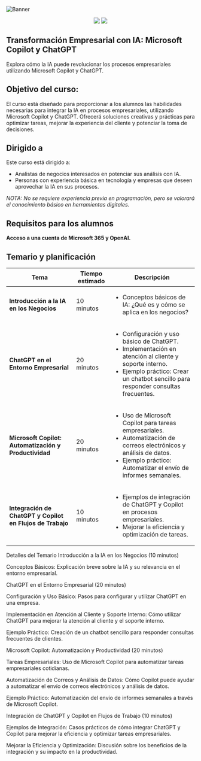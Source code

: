 ![Banner](https://th.bing.com/th/id/R.59c0821ddf90ff1575d68655d0507e6b?rik=uWEDeubwMD52gQ&riu=http%3a%2f%2fwww.uctoday.com%2fwp-content%2fuploads%2f2023%2f10%2fChatGPT-vs-Microsoft-Copilot-The-Major-Differences.jpg&ehk=Vw6R5dqZ1A4QwFwgd1J3JpjJTqkiUuzZDvSs0d4DPEQ%3d&risl=&pid=ImgRaw&r=0)
<p align="center"> <a href="https://copilot.microsoft.com" alt="Microsoft Copilot"><img src="https://img.shields.io/badge/Microsoft-Copilot-green"></a> <a href="https://openai.com/chatgpt" alt="ChatGPT"><img src="https://img.shields.io/badge/ChatGPT-IA-orange"></a> </p>

## Transformación Empresarial con IA: Microsoft Copilot y ChatGPT
Explora cómo la IA puede revolucionar los procesos empresariales utilizando Microsoft Copilot y ChatGPT.

## Objetivo del curso:
El curso está diseñado para proporcionar a los alumnos las habilidades necesarias para integrar la IA en procesos empresariales, utilizando Microsoft Copilot y ChatGPT. Ofrecerá soluciones creativas y prácticas para optimizar tareas, mejorar la experiencia del cliente y potenciar la toma de decisiones.

## Dirigido a
Este curso está dirigido a:

- Analistas de negocios interesados en potenciar sus análisis con IA.
- Personas con experiencia básica en tecnología y empresas que deseen aprovechar la IA en sus procesos.

_NOTA: No se requiere experiencia previa en programación, pero se valorará el conocimiento básico en herramientas digitales._

## Requisitos para los alumnos
**Acceso a una cuenta de Microsoft 365 y OpenAI.**

## Temario y planificación
| Tema | Tiempo estimado | Descripción |
|---|---|---|
| **Introducción a la IA en los Negocios** | 10 minutos | <ul><li>Conceptos básicos de IA: ¿Qué es y cómo se aplica en los negocios?</li></ul> |
| **ChatGPT en el Entorno Empresarial** | 20 minutos | <ul><li>Configuración y uso básico de ChatGPT.</li><li>Implementación en atención al cliente y soporte interno.</li><li>Ejemplo práctico: Crear un chatbot sencillo para responder consultas frecuentes.</li></ul> |
| **Microsoft Copilot: Automatización y Productividad** | 20 minutos | <ul><li>Uso de Microsoft Copilot para tareas empresariales.</li><li>Automatización de correos electrónicos y análisis de datos.</li><li>Ejemplo práctico: Automatizar el envío de informes semanales.</li></ul> |
| **Integración de ChatGPT y Copilot en Flujos de Trabajo** | 10 minutos | <ul><li>Ejemplos de integración de ChatGPT y Copilot en procesos empresariales.</li><li>Mejorar la eficiencia y optimización de tareas.</li></ul> |

Detalles del Temario
Introducción a la IA en los Negocios (10 minutos)

Conceptos Básicos: Explicación breve sobre la IA y su relevancia en el entorno empresarial.

ChatGPT en el Entorno Empresarial (20 minutos)

Configuración y Uso Básico: Pasos para configurar y utilizar ChatGPT en una empresa.

Implementación en Atención al Cliente y Soporte Interno: Cómo utilizar ChatGPT para mejorar la atención al cliente y el soporte interno.

Ejemplo Práctico: Creación de un chatbot sencillo para responder consultas frecuentes de clientes.

Microsoft Copilot: Automatización y Productividad (20 minutos)

Tareas Empresariales: Uso de Microsoft Copilot para automatizar tareas empresariales cotidianas.

Automatización de Correos y Análisis de Datos: Cómo Copilot puede ayudar a automatizar el envío de correos electrónicos y análisis de datos.

Ejemplo Práctico: Automatización del envío de informes semanales a través de Microsoft Copilot.

Integración de ChatGPT y Copilot en Flujos de Trabajo (10 minutos)

Ejemplos de Integración: Casos prácticos de cómo integrar ChatGPT y Copilot para mejorar la eficiencia y optimizar tareas empresariales.

Mejorar la Eficiencia y Optimización: Discusión sobre los beneficios de la integración y su impacto en la productividad.
